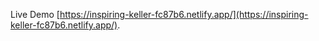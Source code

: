 Live Demo [https://inspiring-keller-fc87b6.netlify.app/](https://inspiring-keller-fc87b6.netlify.app/).